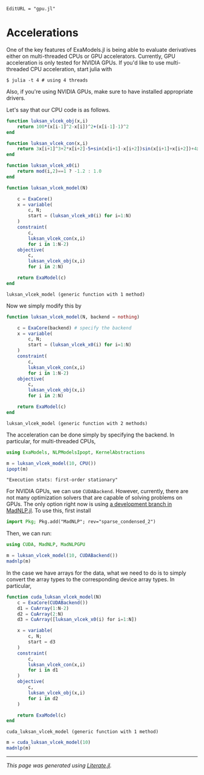 ```@meta
EditURL = "gpu.jl"
```

# Accelerations
One of the key features of ExaModels.jl is being able to evaluate derivatives either on multi-threaded CPUs or GPU accelerators. Currently, GPU acceleration is only tested for NVIDIA GPUs. If you'd like to use multi-threaded CPU acceleration, start julia with
```
$ julia -t 4 # using 4 threads
```
Also, if you're using NVIDIA GPUs, make sure to have installed appropriate drivers.

Let's say that our CPU code is as follows.

````julia
function luksan_vlcek_obj(x,i)
    return 100*(x[i-1]^2-x[i])^2+(x[i-1]-1)^2
end

function luksan_vlcek_con(x,i)
    return 3x[i+1]^3+2*x[i+2]-5+sin(x[i+1]-x[i+2])sin(x[i+1]+x[i+2])+4x[i+1]-x[i]exp(x[i]-x[i+1])-3
end

function luksan_vlcek_x0(i)
    return mod(i,2)==1 ? -1.2 : 1.0
end

function luksan_vlcek_model(N)

    c = ExaCore()
    x = variable(
        c, N;
        start = (luksan_vlcek_x0(i) for i=1:N)
    )
    constraint(
        c,
        luksan_vlcek_con(x,i)
        for i in 1:N-2)
    objective(
        c,
        luksan_vlcek_obj(x,i)
        for i in 2:N)

    return ExaModel(c)
end
````

````
luksan_vlcek_model (generic function with 1 method)
````

Now we simply modify this by

````julia
function luksan_vlcek_model(N, backend = nothing)

    c = ExaCore(backend) # specify the backend
    x = variable(
        c, N;
        start = (luksan_vlcek_x0(i) for i=1:N)
    )
    constraint(
        c,
        luksan_vlcek_con(x,i)
        for i in 1:N-2)
    objective(
        c,
        luksan_vlcek_obj(x,i)
        for i in 2:N)

    return ExaModel(c)
end
````

````
luksan_vlcek_model (generic function with 2 methods)
````

The acceleration can be done simply by specifying the backend. In particular, for multi-threaded CPUs,

````julia
using ExaModels, NLPModelsIpopt, KernelAbstractions

m = luksan_vlcek_model(10, CPU())
ipopt(m)
````

````
"Execution stats: first-order stationary"
````

For NVIDIA GPUs, we can use `CUDABackend`. However, currently, there are not many optimization solvers that are capable of solving problems on GPUs. The only option right now is using [a development branch in MadNLP.jl](https://github.com/MadNLP/MadNLP.jl/tree/ss/sparse_condensed_2). To use this, first install
```julia
import Pkg; Pkg.add("MadNLP"; rev="sparse_condensed_2")
```
Then, we can run:
```julia
using CUDA, MadNLP, MadNLPGPU

m = luksan_vlcek_model(10, CUDABackend())
madnlp(m)
```

In the case we have arrays for the data, what we need to do is to simply convert the array types to the corresponding device array types. In particular,

````julia
function cuda_luksan_vlcek_model(N)
    c = ExaCore(CUDABackend())
    d1 = CuArray(1:N-2)
    d2 = CuArray(2:N)
    d3 = CuArray([luksan_vlcek_x0(i) for i=1:N])

    x = variable(
        c, N;
        start = d3
    )
    constraint(
        c,
        luksan_vlcek_con(x,i)
        for i in d1
    )
    objective(
        c,
        luksan_vlcek_obj(x,i)
        for i in d2
    )

    return ExaModel(c)
end
````

````
cuda_luksan_vlcek_model (generic function with 1 method)
````

```julia
m = cuda_luksan_vlcek_model(10)
madnlp(m)
```

---

*This page was generated using [Literate.jl](https://github.com/fredrikekre/Literate.jl).*

